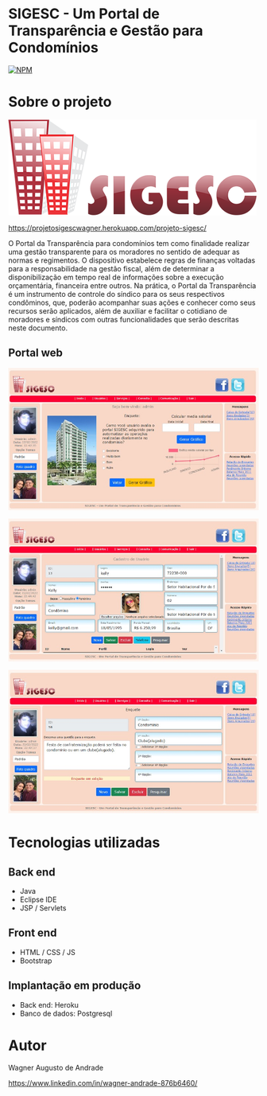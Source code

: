 # SIGESC - Um Portal de Transparência e Gestão para Condomínios
[![NPM](https://img.shields.io/npm/l/react)](https://github.com/wagnerdf/projeto-sigesc/blob/master/LICENSE) 

# Sobre o projeto
![Web 1](https://github.com/wagnerdf/projeto-sigesc/blob/master/src/main/webapp/assets/imgs/sigesc01.jpg)

https://projetosigescwagner.herokuapp.com/projeto-sigesc/

O Portal da Transparência para condomínios tem como finalidade realizar uma gestão transparente para os moradores no sentido de adequar as normas e regimentos. O dispositivo estabelece regras de finanças voltadas para a responsabilidade na gestão fiscal, além de determinar a disponibilização em tempo real de informações sobre a execução orçamentária, financeira entre outros. Na prática, o Portal da Transparência é um instrumento de controle do síndico para os seus respectivos condôminos, que, poderão acompanhar suas ações e conhecer como seus recursos serão aplicados, além de auxiliar e facilitar o cotidiano de moradores e síndicos com outras funcionalidades que serão descritas neste documento. 


## Portal web

![Web 1](https://github.com/wagnerdf/projeto-sigesc/blob/master/src/main/webapp/assets/imgs/inicio.jpg)

![Web 2](https://github.com/wagnerdf/projeto-sigesc/blob/master/src/main/webapp/assets/imgs/usuario.jpg)

![Web 3](https://github.com/wagnerdf/projeto-sigesc/blob/master/src/main/webapp/assets/imgs/enquete.jpg)


# Tecnologias utilizadas
## Back end
- Java
- Eclipse IDE
- JSP / Servlets
## Front end
- HTML / CSS / JS 
- Bootstrap
## Implantação em produção
- Back end: Heroku
- Banco de dados: Postgresql

# Autor

Wagner Augusto de Andrade

https://www.linkedin.com/in/wagner-andrade-876b6460/
